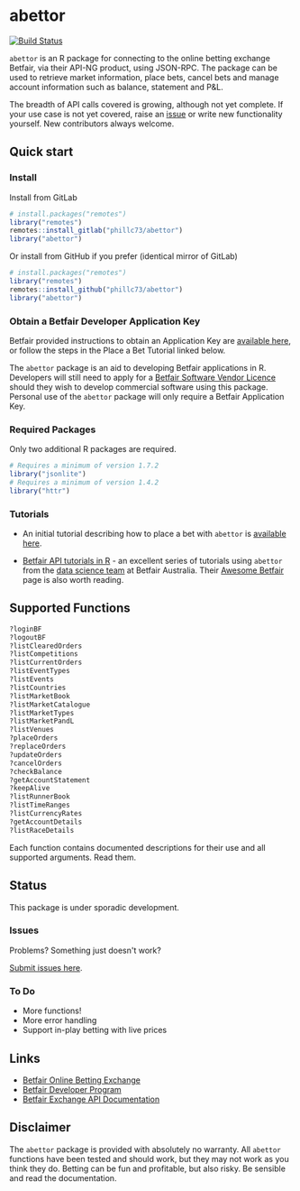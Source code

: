 abettor
=======
[![Build Status](https://travis-ci.org/phillc73/abettor.svg?branch=master)](https://travis-ci.org/phillc73/abettor)

`abettor` is an R package for connecting to the online betting exchange Betfair, via their API-NG product, using JSON-RPC. The package can be used to retrieve market information, place bets, cancel bets and manage account information such as balance, statement and P&L.

The breadth of API calls covered is growing, although not yet complete. If your use case is not yet covered, raise an [issue](https://github.com/phillc73/abettor/issues) or write new functionality yourself. New contributors always welcome.

## Quick start

### Install

Install from GitLab

```r
# install.packages("remotes")
library("remotes")
remotes::install_gitlab("phillc73/abettor")
library("abettor")
```
Or install from GitHub if you prefer (identical mirror of GitLab)

```r
# install.packages("remotes")
library("remotes")
remotes::install_github("phillc73/abettor")
library("abettor")
```

### Obtain a Betfair Developer Application Key

Betfair provided instructions to obtain an Application Key are [available here](https://docs.developer.betfair.com/display/1smk3cen4v3lu3yomq5qye0ni/Application+Keys), or follow the steps in the Place a Bet Tutorial linked below.

The `abettor` package is an aid to developing Betfair applications in R. Developers will still need to apply for a [Betfair Software Vendor Licence](https://developer.betfair.com/en/vendor-program/the-process/) should they wish to develop commercial software using this package. Personal use of the `abettor` package will only require a Betfair Application Key.

### Required Packages

Only two additional R packages are required.

```r
# Requires a minimum of version 1.7.2
library("jsonlite")
# Requires a minimum of version 1.4.2
library("httr")
```
### Tutorials

 - An initial tutorial describing how to place a bet with `abettor` is [available here](https://github.com/phillc73/abettor/blob/master/vignettes/abettor-placeBet.Rmd).

- [Betfair API tutorials in R](https://betfair-datascientists.github.io/api/apiRtutorial/) - an excellent series of tutorials using `abettor` from the [data science team](https://github.com/betfair-datascientists) at Betfair Australia. Their [Awesome Betfair](https://github.com/betfair-down-under/AwesomeBetfair) page is also worth reading.

## Supported Functions

```r
?loginBF
?logoutBF
?listClearedOrders
?listCompetitions
?listCurrentOrders
?listEventTypes
?listEvents
?listCountries
?listMarketBook
?listMarketCatalogue
?listMarketTypes
?listMarketPandL
?listVenues
?placeOrders
?replaceOrders
?updateOrders
?cancelOrders
?checkBalance
?getAccountStatement
?keepAlive
?listRunnerBook
?listTimeRanges
?listCurrencyRates
?getAccountDetails
?listRaceDetails
```
Each function contains documented descriptions for their use and all supported arguments. Read them.

## Status

This package is under sporadic development.

### Issues

Problems? Something just doesn't work?

[Submit issues here](https://github.com/phillc73/abettor/issues).

### To Do

* More functions!
* More error handling
* Support in-play betting with live prices

## Links

* [Betfair Online Betting Exchange](https://www.betfair.com/exchange)
* [Betfair Developer Program](https://developer.betfair.com/)
* [Betfair Exchange API Documentation](https://docs.developer.betfair.com/display/1smk3cen4v3lu3yomq5qye0ni)

## Disclaimer

The `abettor` package is provided with absolutely no warranty. All `abettor` functions have been tested and should work, but they may not work as you think they do. Betting can be fun and profitable, but also risky. Be sensible and read the documentation. 
